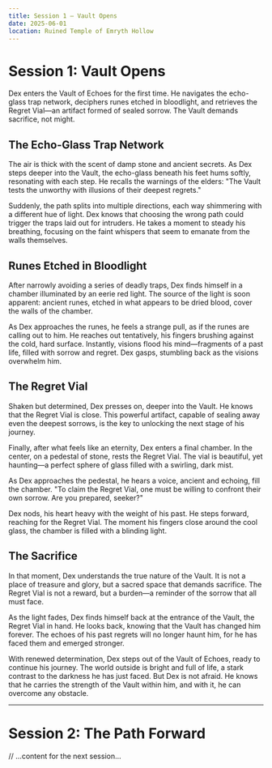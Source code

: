 ```yaml
---
title: Session 1 – Vault Opens
date: 2025-06-01
location: Ruined Temple of Emryth Hollow
---
```


# Session 1: Vault Opens

Dex enters the Vault of Echoes for the first time. He navigates the echo-glass trap network, deciphers runes etched in bloodlight, and retrieves the Regret Vial—an artifact formed of sealed sorrow. The Vault demands sacrifice, not might.

## The Echo-Glass Trap Network

The air is thick with the scent of damp stone and ancient secrets. As Dex steps deeper into the Vault, the echo-glass beneath his feet hums softly, resonating with each step. He recalls the warnings of the elders: "The Vault tests the unworthy with illusions of their deepest regrets."

Suddenly, the path splits into multiple directions, each way shimmering with a different hue of light. Dex knows that choosing the wrong path could trigger the traps laid out for intruders. He takes a moment to steady his breathing, focusing on the faint whispers that seem to emanate from the walls themselves.

## Runes Etched in Bloodlight

After narrowly avoiding a series of deadly traps, Dex finds himself in a chamber illuminated by an eerie red light. The source of the light is soon apparent: ancient runes, etched in what appears to be dried blood, cover the walls of the chamber.

As Dex approaches the runes, he feels a strange pull, as if the runes are calling out to him. He reaches out tentatively, his fingers brushing against the cold, hard surface. Instantly, visions flood his mind—fragments of a past life, filled with sorrow and regret. Dex gasps, stumbling back as the visions overwhelm him.

## The Regret Vial

Shaken but determined, Dex presses on, deeper into the Vault. He knows that the Regret Vial is close. This powerful artifact, capable of sealing away even the deepest sorrows, is the key to unlocking the next stage of his journey.

Finally, after what feels like an eternity, Dex enters a final chamber. In the center, on a pedestal of stone, rests the Regret Vial. The vial is beautiful, yet haunting—a perfect sphere of glass filled with a swirling, dark mist.

As Dex approaches the pedestal, he hears a voice, ancient and echoing, fill the chamber. "To claim the Regret Vial, one must be willing to confront their own sorrow. Are you prepared, seeker?"

Dex nods, his heart heavy with the weight of his past. He steps forward, reaching for the Regret Vial. The moment his fingers close around the cool glass, the chamber is filled with a blinding light.

## The Sacrifice

In that moment, Dex understands the true nature of the Vault. It is not a place of treasure and glory, but a sacred space that demands sacrifice. The Regret Vial is not a reward, but a burden—a reminder of the sorrow that all must face.

As the light fades, Dex finds himself back at the entrance of the Vault, the Regret Vial in hand. He looks back, knowing that the Vault has changed him forever. The echoes of his past regrets will no longer haunt him, for he has faced them and emerged stronger.

With renewed determination, Dex steps out of the Vault of Echoes, ready to continue his journey. The world outside is bright and full of life, a stark contrast to the darkness he has just faced. But Dex is not afraid. He knows that he carries the strength of the Vault within him, and with it, he can overcome any obstacle.

---

# Session 2: The Path Forward

// ...content for the next session...
